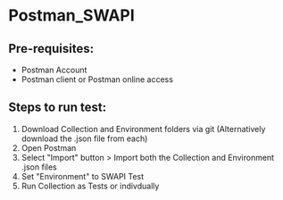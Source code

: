 # Postman_SWAPI

## Pre-requisites:
- Postman Account
- Postman client or Postman online access

## Steps to run test:
1. Download Collection and Environment folders via git (Alternatively download the .json file from each)
2. Open Postman
3. Select "Import" button > Import both the Collection and Environment .json files
4. Set "Environment" to SWAPI Test
5. Run Collection as Tests or indivdually 
